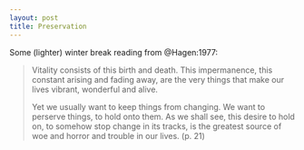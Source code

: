 ```yaml
---
layout: post
title: Preservation
---
```


Some (lighter) winter break reading from @Hagen:1977:

> Vitality consists of this birth and death. This impermanence,
> this constant arising and fading away, are the very things that
> make our lives vibrant, wonderful and alive.
>
> Yet we usually want to keep things from changing. We want to perserve things,
> to hold onto them. As we shall see, this desire to hold on, to somehow
> stop change in its tracks, is the greatest source of woe and horror
> and trouble in our lives. (p. 21)


